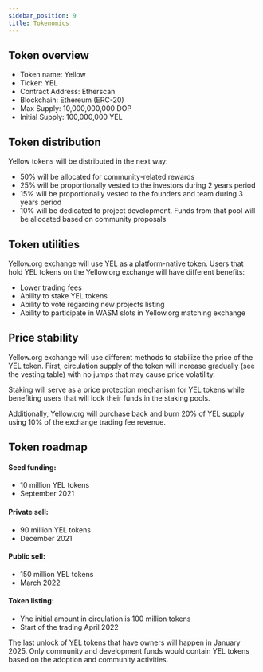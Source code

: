```yaml
---
sidebar_position: 9
title: Tokenomics
---
```


## Token overview

- Token name: Yellow
- Ticker: YEL 
- Contract Address: Etherscan 
- Blockchain: Ethereum (ERC-20) 
- Max Supply: 10,000,000,000 DOP
- Initial Supply: 100,000,000 YEL

## Token distribution
Yellow tokens will be distributed in the next way:
- 50% will be allocated for community-related rewards
- 25% will be proportionally vested to the investors during 2 years period
- 15% will be proportionally vested to the founders and team during 3 years period
- 10% will be dedicated to project development. Funds from that pool will be allocated based on community proposals

## Token utilities
Yellow.org exchange will use YEL as a platform-native token. Users that hold YEL tokens on the Yellow.org exchange will have different benefits:
- Lower trading fees
- Ability to stake YEL tokens
- Ability to vote regarding new projects listing
- Ability to participate in WASM slots in Yellow.org matching exchange

## Price stability
Yellow.org exchange will use different methods to stabilize the price of the YEL token. First, circulation supply of the token will increase gradually (see the vesting table) with no jumps that may cause price volatility.

Staking will serve as a price protection mechanism for YEL tokens while benefiting users that will lock their funds in the staking pools.

Additionally, Yellow.org will purchase back and burn 20% of YEL supply using 10% of the exchange trading fee revenue.

## Token roadmap
#### Seed funding: 
- 10 million YEL tokens
- September 2021

#### Private sell: 
- 90 million YEL tokens
- December 2021

#### Public sell:
- 150 million YEL tokens
- March 2022

#### Token listing:
- Yhe initial amount in circulation is 100 million tokens
- Start of the trading April 2022

The last unlock of YEL tokens that have owners will happen in January 2025. Only community and development funds would contain YEL tokens based on the adoption and community activities.

